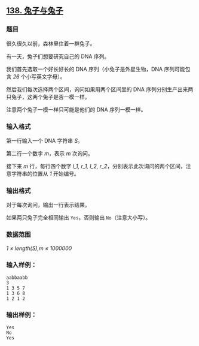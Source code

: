 ## [138. 兔子与兔子](https://www.acwing.com/problem/content/140/)

### 题目

很久很久以前，森林里住着一群兔子。

有一天，兔子们想要研究自己的 DNA 序列。

我们首先选取一个好长好长的 DNA 序列（小兔子是外星生物，DNA 序列可能包含 *26* 个小写英文字母）。

然后我们每次选择两个区间，询问如果用两个区间里的 DNA 序列分别生产出来两只兔子，这两个兔子是否一模一样。

注意两个兔子一模一样只可能是他们的 DNA 序列一模一样。

### 输入格式

第一行输入一个 DNA 字符串 *S*。

第二行一个数字 *m*，表示 *m* 次询问。

接下来 *m* 行，每行四个数字 *l_1, r_1, l_2, r_2*，分别表示此次询问的两个区间，注意字符串的位置从 *1* 开始编号。

### 输出格式

对于每次询问，输出一行表示结果。

如果两只兔子完全相同输出 `Yes`，否则输出 `No`（注意大小写）。

### 数据范围

*1 ≤ length(S),m ≤ 1000000*

### 输入样例：

```
aabbaabb
3
1 3 5 7
1 3 6 8
1 2 1 2
```

### 输出样例：

```
Yes
No
Yes
```
